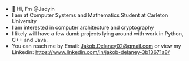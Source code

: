 - 👋 Hi, I’m @Jadyin
- I am at Computer Systems and Mathematics Student at Carleton University 
- I am interested in computer architecture and cryptography
-  I likely will have a few dumb projects lying around with work in Python, C++ and Java.
- You can reach me by Email: Jakob.Delaney02@gmail.com or view my Linkedin: https://www.linkedin.com/in/jakob-delaney-3b13671a8/
